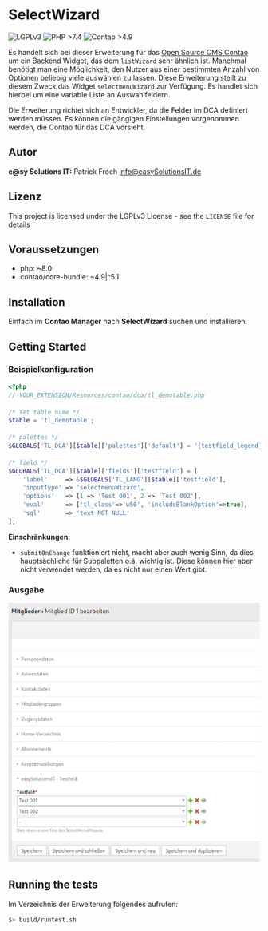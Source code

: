 # SelectWizard

![LGPLv3](https://img.shields.io/badge/license-LGPLv3-blue)
![PHP >7.4](https://img.shields.io/badge/PHP%3A-%20%3E7.4.0-blue)
![Contao >4.9](https://img.shields.io/badge/Contao%3A-%3E=%204.9.0-orange)

Es handelt sich bei dieser Erweiterung für das [Open Source CMS Contao](https://contao.org) um ein Backend Widget, das dem `listWizard` sehr ähnlich ist. Manchmal benötigt man eine Möglichkeit, den Nutzer aus einer bestimmten Anzahl von Optionen beliebig viele auswählen zu lassen. Diese Erweiterung stellt zu diesem Zweck das Widget `selectmenuWizard` zur Verfügung. Es handlet sich hierbei um eine variable Liste an Auswahlfeldern.

Die Erweiterung richtet sich an Entwickler, da die Felder im DCA definiert werden müssen. Es können die gängigen Einstellungen vorgenommen werden, die Contao für das DCA vorsieht.


## Autor

__e@sy Solutions IT:__ Patrick Froch <info@easySolutionsIT.de>


## Lizenz

This project is licensed under the LGPLv3 License - see the `LICENSE` file for details


## Voraussetzungen

- php: ~8.0
- contao/core-bundle: ~4.9|^5.1


## Installation

Einfach im __Contao Manager__ nach __SelectWizard__ suchen und installieren.


## Getting Started

### Beispielkonfiguration

```php
<?php
// YOUR_EXTENSION/Resources/contao/dca/tl_demotable.php

/* set table name */
$table = 'tl_demotable';

/* palettes */
$GLOBALS['TL_DCA'][$table]['palettes']['default'] = '{testfield_legend},testfield;';

/* field */
$GLOBALS['TL_DCA'][$table]['fields']['testfield'] = [
    'label'     => &$GLOBALS['TL_LANG'][$table]['testfield'],
    'inputType' => 'selectmenuWizard',
    'options'   => [1 => 'Test 001', 2 => 'Test 002'],
    'eval'      => ['tl_class'=>'w50', 'includeBlankOption'=>true],
    'sql'       => 'text NOT NULL'
];
```

__Einschränkungen:__

- `submitOnChange` funktioniert nicht, macht aber auch wenig Sinn, da dies hauptsächliche für Subpaletten o.ä. wichtig ist. Diese können hier aber nicht verwendet werden, da es nicht nur einen Wert gibt.

### Ausgabe

![Ausgabe](https://github.com/eS-IT/selectwizard/blob/master/selectboxwizard_output.png?raw=true)


## Running the tests

Im Verzeichnis der Erweiterung folgendes aufrufen:

```bash
$> build/runtest.sh
```
